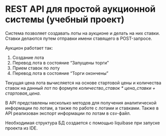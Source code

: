 # REST API для простой аукционной системы (учебный проект)

Система позволяет создавать лоты на аукционе и делать на них ставки. Ставки делаются путем отправки имени ставящего в POST-запросе.

Аукцион работает так:

1. Создание лота
2. Перевод лота в состояние “Запущены торги”
3. Прием ставок по лоту
4. Перевод лота в состояние “Торги окончены”

Текущая цена лота вычисляется на основе стартовой цены и количества ставок на данный лот по формуле _количество_ставок * цена_ставки + стартовая_цена_.

В API представлены несколько методов для получения аналитической информации по лотам, а также по работе с лотами и ставками. Также в API реализован экспорт информации по лотам в csv-файл.

Необходимая структура БД создается с помощью liquibase при запуске проекта из IDE.
